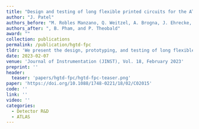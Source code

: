 ```yaml
---
title: "Design and testing of long flexible printed circuits for the ATLAS High Granularity Timing Detector demonstrator"
author: "J. Patel"
authors_before: "M. Robles Manzano, Q. Weitzel, A. Brogna, J. Ehrecke, A. Kurt, L. Masetti,"
authors_after: ", B. Pham, and P. Theobald"
award: ""
collection: publications
permalink: /publication/hgtd-fpc
tldr: 'We present the design, prototyping, and testing of long flexible printed circuits for the ATLAS High Granularity Timing Detector demonstrator.'
date: 2023-02-07
venue: 'Journal of Instrumentation (JINST), Vol. 18, February 2023'
preprint: ''
header: 
  teaser: 'papers/hgtd-fpc/hgtd-fpc-teaser.png'
paper: 'https://doi.org/10.1088/1748-0221/18/02/C02015'
code: '' 
link: ''
video: ''
categories:
  - Detector R&D
  - ATLAS
---
```


